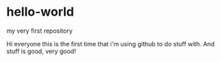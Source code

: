 # hello-world
my very first repository

Hi everyone this is the first time that i'm using github to do stuff with. And stuff is good, very good!
